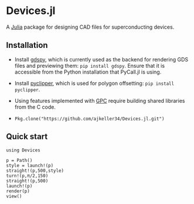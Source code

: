 # Devices.jl

A [Julia](http://julialang.org) package for designing CAD files for superconducting devices.

## Installation

+ Install [gdspy](http://gdspy.readthedocs.org), which is currently used as the
backend for rendering GDS files and previewing them: `pip install gdspy`.
Ensure that it is accessible from the Python installation that PyCall.jl is using.

+ Install [pyclipper](https://github.com/greginvm/pyclipper), which is used for
polygon offsetting: `pip install pyclipper`.

+ Using features implemented with [GPC](http://www.cs.man.ac.uk/~toby/gpc/) require
building shared libraries from the C code.

+ `Pkg.clone("https://github.com/ajkeller34/Devices.jl.git")`

## Quick start

```
using Devices

p = Path()
style = launch!(p)
straight!(p,500,style)
turn!(p,π/2,150)
straight!(p,500)
launch!(p)
render(p)
view()
```
